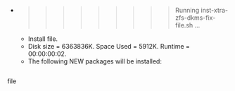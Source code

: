 * >>>>>>>>> Running inst-xtra-zfs-dkms-fix-file.sh ...
  * Install file.
  * Disk size = 6363836K. Space Used = 5912K. Runtime = 00:00:00:02.
  * The following NEW packages will be installed:
  ```bash
file
  ```
